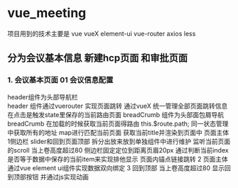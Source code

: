 # vue_meeting
项目用到的技术主要是 vue vueX element-ui vue-router axios less
## 分为会议基本信息 新建hcp页面 和审批页面
### 1. 会议基本页面 01 会议信息配置
header组件为头部导航栏  
header 组件通过vuerouter 实现页面跳转
通过vueX 统一管理全部页面跳转信息  在点击是触发state里保存的当前路由页面
breadCrumb 组件为头部面包屑导航
breadCrumb 在加载的时候获取当前页面得路由 this.$route.path;
同一状态管理中获取所有的地址 map进行匹配当前页面 获取当前title并渲染到页面中
页面主体
1侧边栏
slider和回到页面顶部 拆分出放来放到单独组件中进行维护
监听当前页面的scroll 当上卷高度超过80 侧边栏固定定位到距离页眉20px
通过判断当前index是否等于数据中保存的当前item来实现排他显示
页面内锚点链接跳转
2 页面主体通过vue element ui组件实现数据双向绑定
3 回到顶部 当上卷高度超过80 显示回到顶部按钮 并通过js实现动画